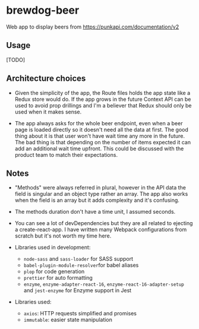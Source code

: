 # brewdog-beer

Web app to display beers from https://punkapi.com/documentation/v2

## Usage

[TODO]

## Architecture choices

- Given the simplicity of the app, the Route files holds the app state like a Redux store would do. If the app grows in the future Context API can be used to avoid prop drillings and I'm a believer that Redux should only be used when it makes sense.

- The app always asks for the whole beer endpoint, even when a beer page is loaded directly so it doesn't need all the data at first. The good thing about it is that user won't have wait time any more in the future. The bad thing is that depending on the number of items expected it can add an additional wait time upfront. This could be discussed with the product team to match their expectations.

## Notes

- "Methods" were always referred in plural, however in the API data the field is singular and an object type rather an array. The app also works when the field is an array but it adds complexity and it's confusing.

- The methods duration don't have a time unit, I assumed seconds.

- You can see a lot of devDependencies but they are all related to ejecting a create-react-app. I have written many Webpack configurations from scratch but it's not worth my time here.

- Libraries used in development:

  - `node-sass` and `sass-loader` for SASS support
  - `babel-plugin-module-resolver`for babel aliases
  - `plop` for code generation
  - `prettier` for auto formatting
  - `enzyme`, `enzyme-adapter-react-16`, `enzyme-react-16-adapter-setup` and `jest-enzyme` for Enzyme support in Jest

- Libraries used:

  - `axios`: HTTP requests simplified and promises
  - `immutable`: easier state manipulation
